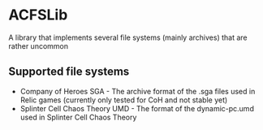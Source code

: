 # ACFSLib
A library that implements several file systems (mainly archives) that are rather uncommon

## Supported file systems
* Company of Heroes SGA - The archive format of the .sga files used in Relic games (currently only tested for CoH and not stable yet)
* Splinter Cell Chaos Theory UMD - The format of the dynamic-pc.umd used in Splinter Cell Chaos Theory